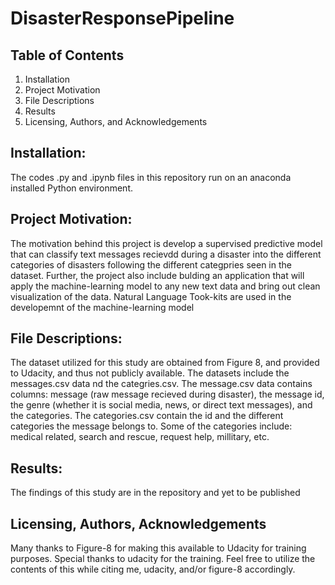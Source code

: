 # DisasterResponsePipeline

## Table of Contents
1. Installation
2. Project Motivation
3. File Descriptions
4. Results
5. Licensing, Authors, and Acknowledgements

## Installation: 
The codes .py and .ipynb files in this repository run on an anaconda installed Python environment.

## Project Motivation:
The motivation behind this project is develop a supervised predictive model that can classify text messages recievdd during a disaster into the different categories of disasters following the different categpries seen in the dataset. Further, the project also include bulding an application that will apply the machine-learning model to any new text data and bring out clean visualization of the data. Natural Language Took-kits are used in the developemnt of the machine-learning model

## File Descriptions:
The dataset utilized for this study are obtained from Figure 8, and provided to Udacity, and thus not publicly available. The datasets include the messages.csv data nd the categries.csv. The message.csv data contains columns: message (raw message recieved during disaster), the message id, the genre (whether it is social media, news, or direct text messages), and the categories. The categories.csv contain the id and the different categories the message belongs to. Some of the categories include: medical related, search and rescue, request help, millitary, etc.

## Results: 
The findings of this study are in the repository and yet to be published
## Licensing, Authors, Acknowledgements
Many thanks to Figure-8 for making this available to Udacity for training purposes. Special thanks to udacity for the training. Feel free to utilize the contents of this while citing me, udacity, and/or figure-8 accordingly.

